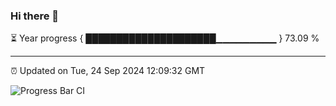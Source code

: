 ### Hi there 👋

⏳ Year progress { █████████████████████▁▁▁▁▁▁▁▁▁ } 73.09 %

---

⏰ Updated on Tue, 24 Sep 2024 12:09:32 GMT

![Progress Bar CI](https://github.com/EinsPommes/EinsPommes/blob/main/.github/workflows/main.yml)
